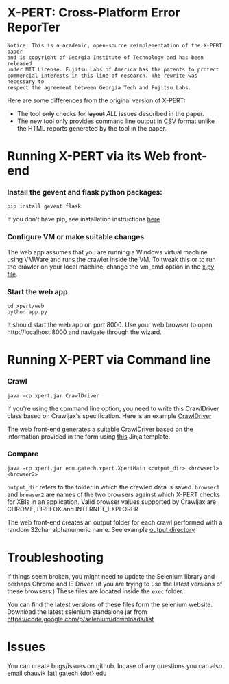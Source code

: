 X-PERT: Cross-Platform Error ReporTer
=====

```
Notice: This is a academic, open-source reimplementation of the X-PERT paper 
and is copyright of Georgia Institute of Technology and has been released 
under MIT License. Fujitsu Labs of America has the patents to protect 
commercial interests in this line of research. The rewrite was necessary to
respect the agreement between Georgia Tech and Fujitsu Labs.
````

Here are some differences from the original version of X-PERT:
- The tool ~~only~~ checks for ~~layout~~ *ALL* issues described in the paper. 
- The new tool only provides command line output in CSV format unlike the HTML reports generated by the tool in the paper.


# Running X-PERT via its Web front-end

### Install the gevent and flask python packages: 
```
pip install gevent flask
```
If you don't have pip, see installation instructions [here](https://pip.pypa.io/en/latest/installing.html)

### Configure VM or make suitable changes
The web app assumes that you are running a Windows virtual machine using VMWare and runs the crawler inside the VM.
To tweak this or to run the crawler on your local machine, change the vm_cmd option in the [x.py file](https://github.com/gatech/xpert/blob/master/web/x.py).

### Start the web app
```
cd xpert/web
python app.py
```
It should start the web app on port 8000. Use your web browser to open http://localhost:8000 and navigate through the wizard.

# Running X-PERT via Command line

### Crawl
```
java -cp xpert.jar CrawlDriver
```
If you're using the command line option, you need to write this CrawlDriver class based on Crawljax's specification. 
Here is an example [CrawlDriver](https://github.com/gatech/xpert/blob/master/src/CrawlDriver.java)

The web front-end generates a suitable CrawlDriver based on the information provided in the form using  [this](https://github.com/gatech/xpert/blob/master/web/templates/CrawlDriver.java) Jinja template.

### Compare
```
java -cp xpert.jar edu.gatech.xpert.XpertMain <output_dir> <browser1> <browser2>
```
`output_dir` refers to the folder in which the crawled data is saved.
`browser1` and `browser2` are names of the two browsers against which X-PERT checks for XBIs in an application. Valid browser values supported by Crawljax are CHROME, FIREFOX and INTERNET_EXPLORER

The web front-end creates an output folder for each crawl performed with a random 32char alphanumeric name. 
See example [output directory](https://github.com/gatech/xpert/tree/master/web/out/e45d25ed84ea454ea3f8b0c56fe251ca)


# Troubleshooting

If things seem broken, you might need to update the Selenium library and perhaps Chrome and IE Driver.
(if you are trying to use the latest versions of these browsers.)
These files are located inside the `exec` folder.

You can find the latest versions of these files form the selenium website. Download the latest selenium standalone jar from https://code.google.com/p/selenium/downloads/list

# Issues
You can create bugs/issues on github.
Incase of any questions you can also email shauvik [at] gatech {dot} edu
